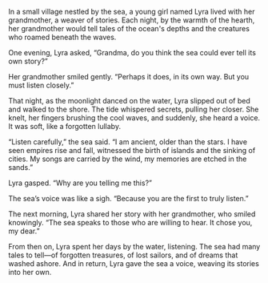 In a small village nestled by the sea, a young girl named Lyra lived with her grandmother, a weaver of stories. Each night, by the warmth of the hearth, her grandmother would tell tales of the ocean's depths and the creatures who roamed beneath the waves.

One evening, Lyra asked, “Grandma, do you think the sea could ever tell its own story?”

Her grandmother smiled gently. “Perhaps it does, in its own way. But you must listen closely.”

That night, as the moonlight danced on the water, Lyra slipped out of bed and walked to the shore. The tide whispered secrets, pulling her closer. She knelt, her fingers brushing the cool waves, and suddenly, she heard a voice. It was soft, like a forgotten lullaby.

“Listen carefully,” the sea said. “I am ancient, older than the stars. I have seen empires rise and fall, witnessed the birth of islands and the sinking of cities. My songs are carried by the wind, my memories are etched in the sands.”

Lyra gasped. “Why are you telling me this?”

The sea’s voice was like a sigh. “Because you are the first to truly listen.”

The next morning, Lyra shared her story with her grandmother, who smiled knowingly. “The sea speaks to those who are willing to hear. It chose you, my dear.”

From then on, Lyra spent her days by the water, listening. The sea had many tales to tell—of forgotten treasures, of lost sailors, and of dreams that washed ashore. And in return, Lyra gave the sea a voice, weaving its stories into her own.



